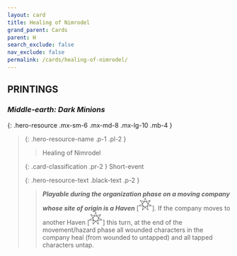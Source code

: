 ```yaml
---
layout: card
title: Healing of Nimrodel
grand_parent: Cards
parent: H
search_exclude: false
nav_exclude: false
permalink: /cards/healing-of-nimrodel/
---
```


## PRINTINGS


### _Middle-earth: Dark Minions_

{: .hero-resource .mx-sm-6 .mx-md-8 .mx-lg-10 .mb-4 }
> {: .hero-resource-name .p-1 .pl-2 }
> > <div class="card-mp"></div>
> > <div class="card-name">Healing of Nimrodel</div>
>
> {: .card-classification .pr-2 }
> Short-event
>
> {: .hero-resource-text .black-text .p-2 }
> > ***Playable during the organization phase on a moving company whose site of origin is a Haven*** \[![](/assets/images/free-haven.svg)]. If the company moves to another Haven \[![](/assets/images/free-haven.svg)] this turn, at the end of the movement/hazard phase all wounded characters in the company heal (from wounded to untapped) and all tapped characters untap. 
> 
